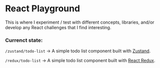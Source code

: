 # React Playground

This is where I experiment / test with different concepts, libraries, and/or develop any React challenges that I find interesting.

### Currenct state:

`/zustand/todo-list` -> A simple todo list component built with [Zustand](https://zustand.docs.pmnd.rs/getting-started/introduction).

`/redux/todo-list` -> A simple todo list component built with [React Redux](https://react-redux.js.org).

